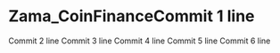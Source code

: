 # Zama_CoinFinanceCommit 1 line
Commit 2 line
Commit 3 line
Commit 4 line
Commit 5 line
Commit 6 line
